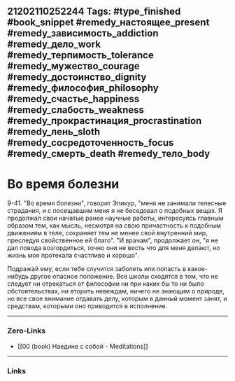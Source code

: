 21202110252244
Tags: #type_finished #book_snippet #remedy_настоящее_present #remedy_зависимость_addiction #remedy_дело_work #remedy_терпимость_tolerance #remedy_мужество_courage #remedy_достоинство_dignity #remedy_философия_philosophy #remedy_счастье_happiness #remedy_слабость_weakness #remedy_прокрастинация_procrastination #remedy_лень_sloth #remedy_сосредоточенность_focus #remedy_смерть_death #remedy_тело_body
---
# Во время болезни

 9-41. "Во время болезни", говорит Эпикур, "меня не занимали телесные страдания, и с посещавшим меня я не беседовал о подобных вещах. Я продолжал свои начатые ранее научные работы, интересуясь главным образом тем, как мысль, несмотря на свою причастность к подобным движениям в теле, сохраняет тем не менее свой внутренний мир, преследуя свойственное ей благо". "И врачам", продолжает он, "я не дал повода возгордиться, точно они не весть что для меня делают, но жизнь моя протекала счастливо и хорошо". 
 
 Подражай ему, если тебе случится заболеть или попасть в какое-нибудь другое опасное положение. Все школы сходятся в том, что не следует ни отрекаться от философии ни при каких бы то ни было обстоятельствах, ни вторить невеждам, ничего не знающим о природе, но все свое внимание отдавать делу, которым в данный момент занят, и средствам, которыми оно приводится в исполнение. 

---
### Zero-Links
- [[00 (book) Наедине с собой - Meditations]]
---
### Links
